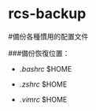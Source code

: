 rcs-backup
==========

#備份各種慣用的配置文件

###備份恢復位置：

* _.bashrc_	$HOME

* _.zshrc_	$HOME

* _.vimrc_	$HOME
